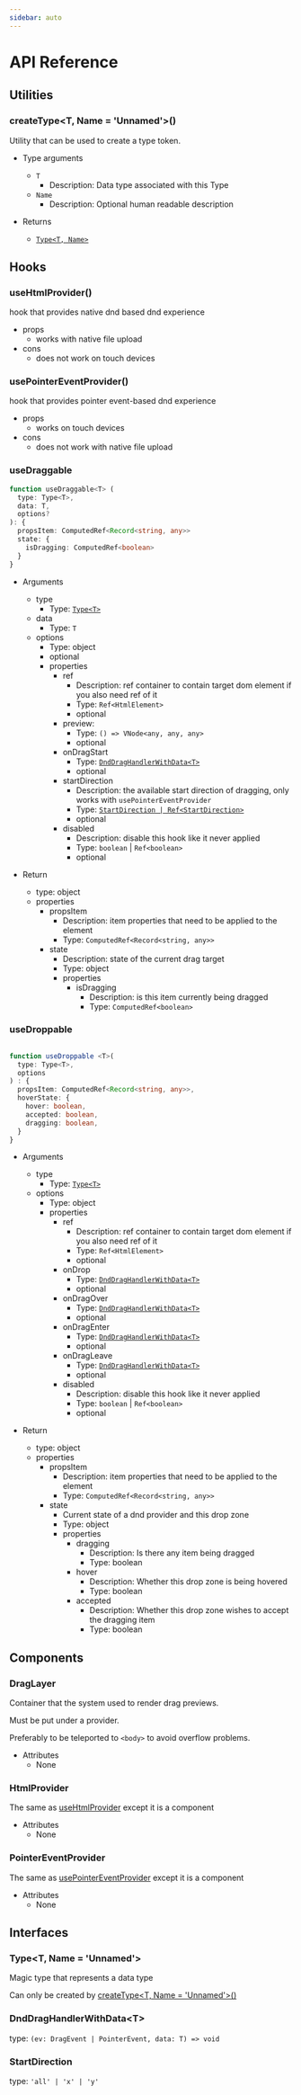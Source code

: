 ```yaml
---
sidebar: auto
---
```


# API Reference

## Utilities

### createType\<T, Name = 'Unnamed'\>()

Utility that can be used to create a type token.

- Type arguments
  - `T`
    - Description: Data type associated with this Type
  - `Name`
    - Description: Optional human readable description

- Returns
  - [`Type<T, Name>`](#type-t-name-unnamed)

## Hooks

### useHtmlProvider()

hook that provides native dnd based dnd experience

- props
  - works with native file upload
- cons
  - does not work on touch devices

### usePointerEventProvider()

hook that provides pointer event-based dnd experience

- props
  - works on touch devices
- cons
  - does not work with native file upload

### useDraggable

```ts
function useDraggable<T> (
  type: Type<T>,
  data: T,
  options?
): {
  propsItem: ComputedRef<Record<string, any>>
  state: {
    isDragging: ComputedRef<boolean>
  }
}
```

- Arguments
  - type
    - Type: [`Type<T>`](#type-t-name-unnamed)
  - data
    - Type: `T`
  - options
    - Type: object
    - optional
    - properties
      - ref
        - Description: ref container to contain target dom element
          if you also need ref of it
        - Type: `Ref<HtmlElement>`
        - optional
      - preview:
        - Type: `() => VNode<any, any, any>`
        - optional
      - onDragStart
        - Type: [`DndDragHandlerWithData<T>`](#dnddraghandlerwithdata-t)
        - optional
      - startDirection
        - Description: the available start direction of dragging, only works
          with `usePointerEventProvider`
        - Type: [`StartDirection | Ref<StartDirection>`](#startdirection)
        - optional
      - disabled
        - Description: disable this hook like it never applied
        - Type: `boolean` | `Ref<boolean>`
        - optional

- Return
  - type: object
  - properties
    - propsItem
      - Description: item properties that need to be applied to the element
      - Type:  `ComputedRef<Record<string, any>>`
    - state
      - Description: state of the current drag target
      - Type: object
      - properties
        - isDragging
          - Description: is this item currently being dragged
          - Type: `ComputedRef<boolean>`

### useDroppable

```ts

function useDroppable <T>(
  type: Type<T>,
  options
) : {
  propsItem: ComputedRef<Record<string, any>>,
  hoverState: {
    hover: boolean,
    accepted: boolean,
    dragging: boolean,
  }
}
```

- Arguments
  - type
    - Type: [`Type<T>`](#type-t-name-unnamed)
  - options
    - Type: object
    - properties
      - ref
        - Description: ref container to contain target dom element
          if you also need ref of it
        - Type: `Ref<HtmlElement>`
        - optional
      - onDrop
        - Type: [`DndDragHandlerWithData<T>`](#dnddraghandlerwithdata-t)
        - optional
      - onDragOver
        - Type: [`DndDragHandlerWithData<T>`](#dnddraghandlerwithdata-t)
        - optional
      - onDragEnter
        - Type: [`DndDragHandlerWithData<T>`](#dnddraghandlerwithdata-t)
        - optional
      - onDragLeave
        - Type: [`DndDragHandlerWithData<T>`](#dnddraghandlerwithdata-t)
        - optional
      - disabled
        - Description: disable this hook like it never applied
        - Type: `boolean` | `Ref<boolean>`
        - optional

- Return
  - type: object
  - properties
    - propsItem
      - Description: item properties that need to be applied to the element
      - Type:  `ComputedRef<Record<string, any>>`
    - state
      - Current state of a dnd provider and this drop zone
      - Type: object
      - properties
        - dragging
          - Description: Is there any item being dragged
          - Type: boolean
        - hover
          - Description: Whether this drop zone is being hovered
          - Type: boolean
        - accepted
          - Description: Whether this drop zone wishes to accept the dragging item
          - Type: boolean


## Components

### DragLayer

Container that the system used to render drag previews.

Must be put under a provider.

Preferably to be teleported to `<body>` to avoid overflow problems.

- Attributes
  - None

### HtmlProvider

The same as [useHtmlProvider](#usehtmlprovider) except it is a component

- Attributes
  - None

### PointerEventProvider

The same as [usePointerEventProvider](#usepointereventprovider) except it is a component

- Attributes
  - None

## Interfaces

### Type\<T, Name = 'Unnamed'\>

Magic type that represents a data type

Can only be created by [createType\<T, Name = 'Unnamed'\>()](#createtype-t-name-unnamed)

### DndDragHandlerWithData\<T\>

type: `(ev: DragEvent | PointerEvent, data: T) => void`

### StartDirection

type: `'all' | 'x' | 'y'`

